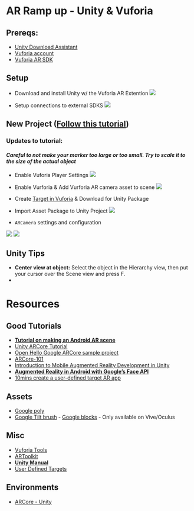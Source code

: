 # AR Ramp up - Unity & Vuforia


## Prereqs:

* [Unity Download Assistant](https://unity3d.com/unity/qa/patch-releases?version=2017.3)
* [Vuforia account](https://developer.vuforia.com/)
* [Vuforia AR SDK](https://developer.vuforia.com/downloads/sdk)

## Setup
* Download and install Unity w/ the Vuforia AR Extention
![](./images/download-assistant.png)

* Setup connections to external SDKS
![](./images/unity-prefrences.png)

## New Project ([Follow this tutorial](https://www.youtube.com/watch?v=YvSrZqP0elQ))

### Updates to tutorial:

#### *Careful to not make your marker too large or too small. Try to scale it to the size of the actual object*

* Enable Vuforia Player Settings
![](./images/enable-vuforia-player-settings.png)

* Enable Vurforia & Add Vurforia AR camera asset to scene
![](./images/vuforia-ar-camera.png)

* Create [Target in Vuforia](https://developer.vuforia.com/targetmanager/project/checkDeviceProjectsCreated?dataRequestedForUserId=) & Download for Unity Package

* Import Asset Package to Unity Project
![](./images/import-package.png)

* `ARCamera` settings and configuration

![](./images/ar-cam-settings.png)
![](./images/ar-cam-configurations.png)



## Unity Tips
* **Center view at object:** Select the object in the Hierarchy view, then put your cursor over the Scene view and press F.
* 



# Resources


## Good Tutorials
* [**Tutorial on making an Android AR scene**](https://www.youtube.com/watch?v=YvSrZqP0elQ)
* [Unity ARCore Tutorial](https://www.youtube.com/watch?v=bJDEAQADi0U)
* [Open Hello Google ARCore sample project](https://www.youtube.com/watch?v=g6UgzFP36bw)
* [ARCore-101](https://haptic.al/arcore-101-fa6f93d4c003)
* [Introduction to Mobile Augmented Reality Development in Unity](https://programminghistorian.org/lessons/intro-to-augmented-reality-with-unity)
* [**Augmented Reality in Android with Google’s Face API**](https://www.raywenderlich.com/158580/augmented-reality-android-googles-face-api)
* [10mins create a user-defined target AR app](https://www.youtube.com/watch?v=Uoa9Ha4De98)

## Assets
* [Google poly](https://poly.google.com/)
* [Google Tilt brush](https://www.tiltbrush.com/) - [Google blocks](https://vr.google.com/blocks/) - Only available on Vive/Oculus


## Misc
* [Vuforia Tools](https://developer.vuforia.com/downloads/tool)
* [ARToolkit](https://www.artoolkit.org/)
* [**Unity Manual**](https://docs.unity3d.com/Manual/UsingTheEditor.html)
* [User Defined Targets](https://library.vuforia.com/articles/Training/User-Defined-Targets-Guide)

## Environments

* [ARCore - Unity](https://developers.google.com/ar/develop/unity/getting-started)

